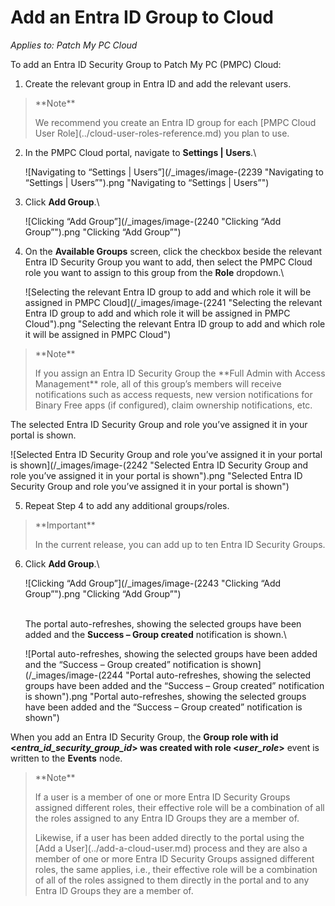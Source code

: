 # Add an Entra ID Group to Cloud

_Applies to: Patch My PC Cloud_

To add an Entra ID Security Group to Patch My PC (PMPC) Cloud:

1. Create the relevant group in Entra ID and add the relevant users.

<blockquote class="wp-block-quote">
<p>**Note**</p>
<p>We recommend you create an Entra ID group for each [PMPC Cloud User Role](../cloud-user-roles-reference.md) you plan to use.</p>
</blockquote>

2.  In the PMPC Cloud portal, navigate to **Settings | Users**.\


    ![Navigating to “Settings | Users”](/_images/image-(2239 "Navigating to “Settings | Users”").png "Navigating to “Settings | Users”")


3.  Click **Add Group**.\


    ![Clicking “Add Group”](/_images/image-(2240 "Clicking “Add Group”").png "Clicking “Add Group”")


4.  On the **Available Groups** screen, click the checkbox beside the relevant Entra ID Security Group you want to add, then select the PMPC Cloud role you want to assign to this group from the **Role** dropdown.\


    ![Selecting the relevant Entra ID group to add and which role it will be assigned in PMPC Cloud](/_images/image-(2241 "Selecting the relevant Entra ID group to add and which role it will be assigned in PMPC Cloud").png "Selecting the relevant Entra ID group to add and which role it will be assigned in PMPC Cloud")

<blockquote class="wp-block-quote">
<p>**Note**</p>
<p>If you assign an Entra ID Security Group the **Full Admin with Access Management** role, all of this group’s members will receive notifications such as access requests, new version notifications for Binary Free apps (if configured), claim ownership notifications, etc.</p>
</blockquote>

The selected Entra ID Security Group and role you’ve assigned it in your portal is shown.

![Selected Entra ID Security Group and role you’ve assigned it in your portal is shown](/_images/image-(2242 "Selected Entra ID Security Group and role you’ve assigned it in your portal is shown").png "Selected Entra ID Security Group and role you’ve assigned it in your portal is shown")

5. Repeat Step 4 to add any additional groups/roles.

<blockquote class="wp-block-quote">
<p>**Important**</p>
<p>In the current release, you can add up to ten Entra ID Security Groups.</p>
</blockquote>

6.  Click **Add Group**.\


    ![Clicking “Add Group”](/_images/image-(2243 "Clicking “Add Group”").png "Clicking “Add Group”")

    \
    The portal auto-refreshes, showing the selected groups have been added and the **Success – Group created** notification is shown.\


    ![Portal auto-refreshes, showing the selected groups have been added and the “Success – Group created” notification is shown](/_images/image-(2244 "Portal auto-refreshes, showing the selected groups have been added and the “Success – Group created” notification is shown").png "Portal auto-refreshes, showing the selected groups have been added and the “Success – Group created” notification is shown")

When you add an Entra ID Security Group, the **Group role with id <**_**entra\_id\_security\_group\_id**_**> was created with role <**_**user\_role**_**>** event is written to the **Events** node.

<blockquote class="wp-block-quote">
<p>**Note**</p>
<p>If a user is a member of one or more Entra ID Security Groups assigned different roles, their effective role will be a combination of all the roles assigned to any Entra ID Groups they are a member of.</p>
<p>Likewise, if a user has been added directly to the portal using the [Add a User](../add-a-cloud-user.md) process and they are also a member of one or more Entra ID Security Groups assigned different roles, the same applies, i.e., their effective role will be a combination of all of the roles assigned to them directly in the portal and to any Entra ID Groups they are a member of.</p>
</blockquote>